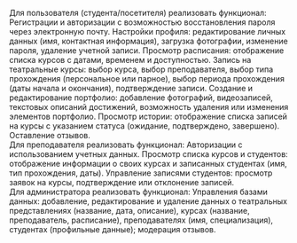 Для пользователя (студента/посетителя) реализовать функционал: Регистрации и авторизации с возможностью восстановления пароля через электронную почту. Настройки профиля: редактирование личных данных (имя, контактная информация), загрузка фотографии, изменение пароля, удаление учетной записи. Просмотр расписания: отображение списка курсов с датами, временем и доступностью. Запись на театральные курсы: выбор курса, выбор преподавателя, выбор типа прохождения (персональное или парное), выбор периода прохождения (даты начала и окончания), подтверждение записи. Создание и редактирование портфолио: добавление фотографий, видеозаписей, текстовых описаний достижений, возможность удаления или изменения элементов портфолио. Просмотр истории: отображение списка записей на курсы с указанием статуса (ожидание, подтверждено, завершено). Оставление отзывов.								
	Для преподавателя реализовать функционал: Авторизации с использованием учетных данных. Просмотр списка курсов и студентов: отображение информации о своих курсах и записанных студентах (имя, тип прохождения, даты). Управление записями студентов: просмотр заявок на курсы, подтверждение или отклонение записей.				
	Для администратора реализовать функционал: Управления базами данных: добавление, редактирование и удаление данных о театральных представлениях (название, дата, описание), курсах (название, преподаватель, расписание), преподавателях (имя, специализация), студентах (профильные данные); модерация отзывов.	

